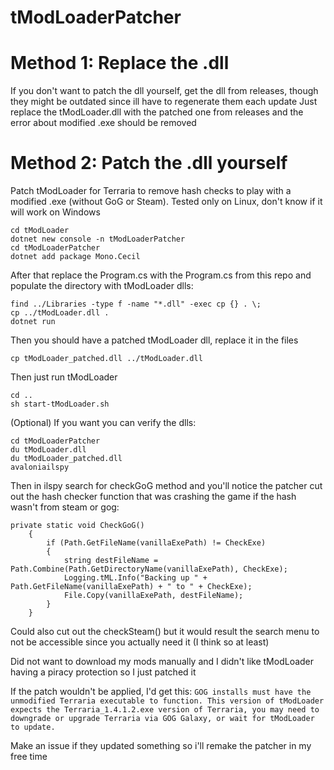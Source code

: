 # tModLoaderPatcher

# Method 1: Replace the .dll
If you don't want to patch the dll yourself, get the dll from releases, though they might be outdated since ill have to regenerate them each update
Just replace the tModLoader.dll with the patched one from releases and the error about modified .exe should be removed

# Method 2: Patch the .dll yourself

Patch tModLoader for Terraria to remove hash checks to play with a modified .exe (without GoG or Steam). Tested only on Linux, don't know if it will work on Windows

```
cd tModLoader
dotnet new console -n tModLoaderPatcher
cd tModLoaderPatcher
dotnet add package Mono.Cecil
```

After that replace the Program.cs with the Program.cs from this repo and populate the directory with tModLoader dlls:

```
find ../Libraries -type f -name "*.dll" -exec cp {} . \;
cp ../tModLoader.dll .
dotnet run
```

Then you should have a patched tModLoader dll, replace it in the files

```
cp tModLoader_patched.dll ../tModLoader.dll
```

Then just run tModLoader

```
cd ..
sh start-tModLoader.sh
```

(Optional)
If you want you can verify the dlls:

```
cd tModLoaderPatcher
du tModLoader.dll
du tModLoader_patched.dll
avaloniailspy
```

Then in ilspy search for checkGoG method and you'll notice the patcher cut out the hash checker function that was crashing the game if the hash wasn't from steam or gog:
```
private static void CheckGoG()
	{
		if (Path.GetFileName(vanillaExePath) != CheckExe)
		{
			string destFileName = Path.Combine(Path.GetDirectoryName(vanillaExePath), CheckExe);
			Logging.tML.Info("Backing up " + Path.GetFileName(vanillaExePath) + " to " + CheckExe);
			File.Copy(vanillaExePath, destFileName);
		}
	}
```
Could also cut out the checkSteam() but it would result the search menu to not be accessible since you actually need it (I think so at least)

Did not want to download my mods manually and I didn't like tModLoader having a piracy protection so I just patched it

If the patch wouldn't be applied, I'd get this:
```GOG installs must have the unmodified Terraria executable to function. This version of tModLoader expects the Terraria_1.4.1.2.exe version of Terraria, you may need to downgrade or upgrade Terraria via GOG Galaxy, or wait for tModLoader to update.```

Make an issue if they updated something so i'll remake the patcher in my free time
